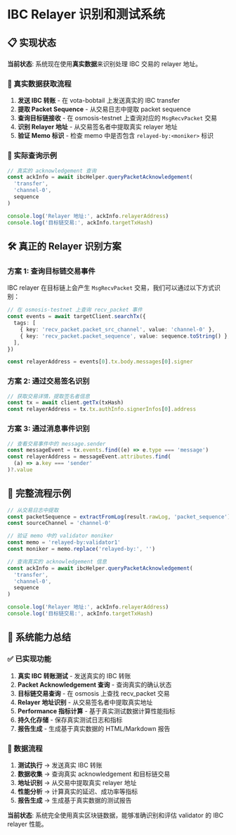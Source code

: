 # IBC Relayer 识别和测试系统

## 📋 实现状态

**当前状态**: 系统现在使用**真实数据**来识别处理 IBC 交易的 relayer 地址。

### 🔧 真实数据获取流程

1. **发送 IBC 转账** - 在 vota-bobtail 上发送真实的 IBC transfer
2. **提取 Packet Sequence** - 从交易日志中提取 packet sequence
3. **查询目标链接收** - 在 osmosis-testnet 上查询对应的 `MsgRecvPacket` 交易
4. **识别 Relayer 地址** - 从交易签名者中提取真实 relayer 地址
5. **验证 Memo 标识** - 检查 memo 中是否包含 `relayed-by:<moniker>` 标识

### 🧪 实际查询示例

```typescript
// 真实的 acknowledgement 查询
const ackInfo = await ibcHelper.queryPacketAcknowledgement(
  'transfer',
  'channel-0',
  sequence
)

console.log('Relayer 地址:', ackInfo.relayerAddress)
console.log('目标链交易:', ackInfo.targetTxHash)
```

## 🛠 真正的 Relayer 识别方案

### 方案 1: 查询目标链交易事件

IBC relayer 在目标链上会产生 `MsgRecvPacket` 交易，我们可以通过以下方式识别：

```typescript
// 在 osmosis-testnet 上查询 recv_packet 事件
const events = await targetClient.searchTx({
  tags: [
    { key: 'recv_packet.packet_src_channel', value: 'channel-0' },
    { key: 'recv_packet.packet_sequence', value: sequence.toString() },
  ],
})

const relayerAddress = events[0].tx.body.messages[0].signer
```

### 方案 2: 通过交易签名识别

```typescript
// 获取交易详情，提取签名者信息
const tx = await client.getTx(txHash)
const relayerAddress = tx.tx.authInfo.signerInfos[0].address
```

### 方案 3: 通过消息事件识别

```typescript
// 查看交易事件中的 message.sender
const messageEvent = tx.events.find((e) => e.type === 'message')
const relayerAddress = messageEvent.attributes.find(
  (a) => a.key === 'sender'
)?.value
```

## 🏁 完整流程示例

```typescript
// 从交易日志中提取
const packetSequence = extractFromLog(result.rawLog, 'packet_sequence')
const sourceChannel = 'channel-0'

// 验证 memo 中的 validator moniker
const memo = 'relayed-by:validator1'
const moniker = memo.replace('relayed-by:', '')

// 查询真实的 acknowledgement 信息
const ackInfo = await ibcHelper.queryPacketAcknowledgement(
  'transfer',
  'channel-0',
  sequence
)

console.log('Relayer 地址:', ackInfo.relayerAddress)
console.log('目标链交易:', ackInfo.targetTxHash)
```

## 🎯 系统能力总结

### ✅ 已实现功能

1. **真实 IBC 转账测试** - 发送真实的 IBC 转账
2. **Packet Acknowledgement 查询** - 查询真实的确认状态
3. **目标链交易查询** - 在 osmosis 上查找 recv_packet 交易
4. **Relayer 地址识别** - 从交易签名者中提取真实地址
5. **Performance 指标计算** - 基于真实测试数据计算性能指标
6. **持久化存储** - 保存真实测试日志和指标
7. **报告生成** - 生成基于真实数据的 HTML/Markdown 报告

### 🔄 数据流程

1. **测试执行** → 发送真实 IBC 转账
2. **数据收集** → 查询真实 acknowledgement 和目标链交易
3. **地址识别** → 从交易中提取真实 relayer 地址
4. **性能分析** → 计算真实的延迟、成功率等指标
5. **报告生成** → 生成基于真实数据的测试报告

**当前状态**: 系统完全使用真实区块链数据，能够准确识别和评估 validator 的 IBC relayer 性能。
